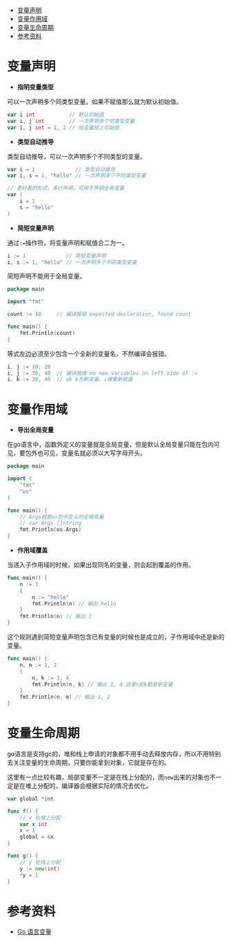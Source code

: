 - [变量声明](#变量声明)
- [变量作用域](#变量作用域)
- [变量生命周期](#变量生命周期)
- [参考资料](#参考资料)

# 变量声明

- **指明变量类型**

可以一次声明多个同类型变量。如果不赋值那么就为默认初始值。

```go
var i int           // 默认初始值
var i, j int        // 一次声明多个同类型变量
var i, j int = 1, 2 // 给变量赋上初始值
```

- **类型自动推导**

类型自动推导，可以一次声明多个不同类型的变量。

```go
var i = 1             // 类型自动推导
var i, s = 1, "hello" // 一次声明多个不同类型变量

// 更好看的形式，多行声明，可用于声明全局变量
var (
	i = 1
	s = "hello"
)
```

- **简短变量声明**

通过`:=`操作符，将变量声明和赋值合二为一。

```go
i := 1             // 简短变量声明
i, s := 1, "hello" // 一次声明多个不同类型变量
```

简短声明不能用于全局变量。

```go
package main

import "fmt"

count := 10     // 编译报错 expected declaration, found count

func main() {
	fmt.Println(count)
}
```

等式左边必须至少包含一个全新的变量名，不然编译会报错。

```go
i, j := 10, 20
i, j := 30, 40  // 编译报错 no new variables on left side of :=
i, k := 30, 40  // ok k为新变量，i被重新赋值
```

# 变量作用域

- **导出全局变量**

在go语言中，函数外定义的变量就是全局变量，但是默认全局变量只能在包内可见，要包外也可见，变量名就必须以大写字母开头。

```go
package main

import (
	"fmt"
	"os"
)

func main() {
	// Args就是os包中定义的全局变量
	// var Args []string
	fmt.Println(os.Args)
}
```

- **作用域覆盖**

当进入子作用域的时候，如果出现同名的变量，则会起到覆盖的作用。

```go
func main() {
	n := 1
	{
		n := "hello"
		fmt.Println(n) // 输出 hello
	}
	fmt.Println(n) // 输出 1
}
```

这个规则遇到简短变量声明包含已有变量的时候也是成立的，子作用域中还是新的变量。

```go
func main() {
	n, m := 1, 2
	{
		n, k := 3, 4
		fmt.Println(n, k) // 输出 3, 4 这里n和k都是新变量
	}
	fmt.Println(n, m) // 输出 1, 2
}
```

# 变量生命周期

go语言是支持gc的，堆和栈上申请的对象都不用手动去释放内存，所以不用特别去关注变量的生命周期，只要你能拿到对象，它就是存在的。

这里有一点比较有趣，局部变量不一定是在栈上分配的，而`new`出来的对象也不一定是在堆上分配的，编译器会根据实际的情况去优化。

```go
var global *int

func f() {
	// x 在堆上分配
	var x int
	x = 1
	global = &x
}

func g() {
	// y 在栈上分配
	y := new(int)
	*y = 1
}
```

# 参考资料

- [Go 语言变量](https://www.runoob.com/go/go-variables.html)
